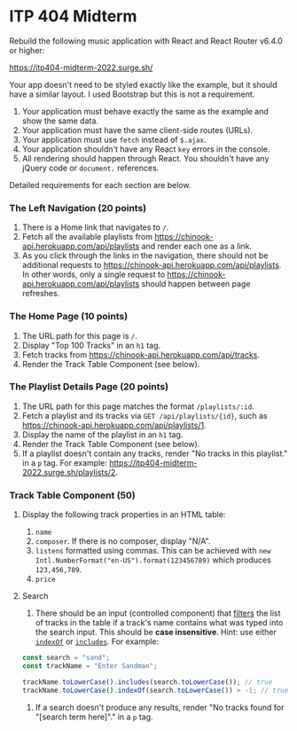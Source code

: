 # ITP 404 Midterm

Rebuild the following music application with React and React Router v6.4.0 or higher:

https://itp404-midterm-2022.surge.sh/

Your app doesn't need to be styled exactly like the example, but it should have a similar layout. I used Bootstrap but this is not a requirement.

1. Your application must behave exactly the same as the example and show the same data.
1. Your application must have the same client-side routes (URLs).
1. Your application must use `fetch` instead of `$.ajax`.
1. Your application shouldn't have any React `key` errors in the console.
1. All rendering should happen through React. You shouldn't have any jQuery code or `document.` references.

Detailed requirements for each section are below.

### The Left Navigation (20 points)

1. There is a Home link that navigates to `/`.
1. Fetch all the available playlists from https://chinook-api.herokuapp.com/api/playlists and render each one as a link.
1. As you click through the links in the navigation, there should not be additional requests to https://chinook-api.herokuapp.com/api/playlists. In other words, only a single request to https://chinook-api.herokuapp.com/api/playlists should happen between page refreshes.

### The Home Page (10 points)

1. The URL path for this page is `/`.
1. Display "Top 100 Tracks" in an `h1` tag.
1. Fetch tracks from https://chinook-api.herokuapp.com/api/tracks.
1. Render the Track Table Component (see below).

### The Playlist Details Page (20 points)

1. The URL path for this page matches the format `/playlists/:id`.
1. Fetch a playlist and its tracks via `GET /api/playlists/{id}`, such as https://chinook-api.herokuapp.com/api/playlists/1.
1. Display the name of the playlist in an `h1` tag.
1. Render the Track Table Component (see below).
1. If a playlist doesn't contain any tracks, render "No tracks in this playlist." in a `p` tag. For example: https://itp404-midterm-2022.surge.sh/playlists/2.

### Track Table Component (50)

1. Display the following track properties in an HTML table:
   1. `name`
   1. `composer`. If there is no composer, display "N/A".
   1. `listens` formatted using commas. This can be achieved with `new Intl.NumberFormat("en-US").format(123456789)` which produces `123,456,789`.
   1. `price`
1. Search

   1. There should be an input (controlled component) that [filters](https://developer.mozilla.org/en-US/docs/Web/JavaScript/Reference/Global_Objects/Array/filter) the list of tracks in the table if a track's name contains what was typed into the search input. This should be **case insensitive**. Hint: use either [`indexOf`](https://developer.mozilla.org/en-US/docs/Web/JavaScript/Reference/Global_Objects/String/indexOf) or [`includes`](https://developer.mozilla.org/en-US/docs/Web/JavaScript/Reference/Global_Objects/String/includes). For example:

   ```js
   const search = "sand";
   const trackName = "Enter Sandman";

   trackName.toLowerCase().includes(search.toLowerCase()); // true
   trackName.toLowerCase().indexOf(search.toLowerCase()) > -1; // true
   ```

   1. If a search doesn't produce any results, render "No tracks found for "[search term here]"." in a `p` tag.
